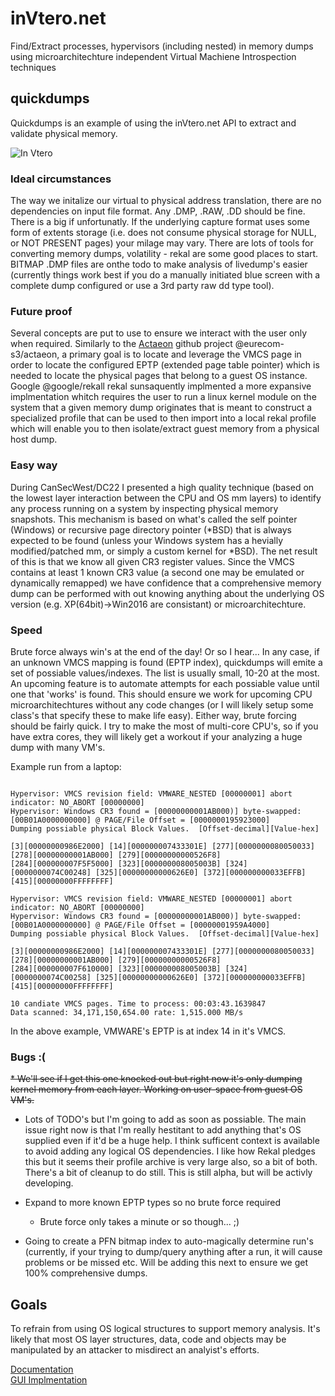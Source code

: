 # inVtero.net
Find/Extract processes, hypervisors (including nested) in memory dumps using microarchitechture independent
Virtual Machiene Introspection techniques

## quickdumps
Quickdumps is an example of using the inVtero.net API to extract and validate physical memory.

![In Vtero](https://raw.githubusercontent.com/ShaneK2/inVtero.net/gh-pages/images/inVtero.jpg)


### Ideal circumstances
The way we initalize our virtual to physical address translation, there are no dependencies on input file format.  Any .DMP,
.RAW, .DD should be fine.  There is a big if unfortunatly.  If the underlying capture format uses some form of extents storage
(i.e. does not consume physical storage for NULL, or NOT PRESENT pages) your milage may vary.  There are lots of tools for
converting memory dumps, volatility - rekal are some good places to start.  BITMAP .DMP files are onthe todo to make analysis
of livedump's easier (currently things work best if you do a manually initiated blue screen with a complete dump configured or
use a 3rd party raw dd type tool).

### Future proof
Several concepts are put to use to ensure we interact with the user only when required.  Similarly to the
[Actaeon](http://www.syssec-project.eu/m/page-media/3/raid13_graziano.pdf) github project @eurecom-s3/actaeon, a primary
goal is to locate and leverage the VMCS page in order to locate the configured EPTP (extended page table pointer) which is
needed to locate the physical pages that belong to a guest OS instance.  Google @google/rekall rekal sunsaquently implmented 
a more expansive implmentation whitch requires the user to run a linux kernel module on the system that a given memory dump
originates that is meant to construct a specialized profile that can be used to then import into a local rekal profile which
will enable you to then isolate/extract guest memory from a physical host dump.

### Easy way
During CanSecWest/DC22 I presented a high quality technique (based on the lowest layer interaction between the CPU and 
OS mm layers) to identify any process running on a system by inspecting physical memory snapshots.  This mechanism is based on
what's called the self pointer (Windows) or recursive page directory pointer (*BSD) that is always expected to be found 
(unless your Windows system has a hevially modified/patched mm, or simply a custom kernel for *BSD).  The net result of this
is that we know all given CR3 register values.  Since the VMCS contains at least 1 known CR3 value (a second one may be 
emulated or dynamically remapped) we have confidence that a comprehensive memory dump can be performed with out knowing anything
about the underlying OS version (e.g. XP(64bit)->Win2016 are consistant) or microarchitechture.

### Speed 
Brute force always win's at the end of the day!  Or so I hear...  In any case, if an unknown VMCS mapping is found (EPTP index),
quickdumps will emite a set of possiable values/indexes.  The list is usually small, 10-20 at the most.  An upcoming feature
is to automate attempts for each possiable value until one that 'works' is found.  This should ensure we work for upcoming 
CPU microarchitechtures without any code changes (or I will likely setup some class's that specify these to make life easy).
Either way, brute forcing should be fairly quick.  I try to make the most of multi-core CPU's, so if you have extra cores, 
they will likely get a workout if your analyzing a huge dump with many VM's.

Example run from a laptop:
```

Hypervisor: VMCS revision field: VMWARE_NESTED [00000001] abort indicator: NO_ABORT [00000000]
Hypervisor: Windows CR3 found = [00000000001AB000)] byte-swapped: [00B01A0000000000] @ PAGE/File Offset = [0000000195923000]
Dumping possiable physical Block Values.  [Offset-decimal][Value-hex]

[3][00000000986E2000] [14][000000007433301E] [277][0000000080050033] [278][00000000001AB000] [279][00000000000526F8]
[284][000000007F5F5000] [323][000000008005003B] [324][0000000074C00248] [325][00000000000626E0] [372][000000000033EFFB]
[415][00000000FFFFFFFF]

Hypervisor: VMCS revision field: VMWARE_NESTED [00000001] abort indicator: NO_ABORT [00000000]
Hypervisor: Windows CR3 found = [00000000001AB000)] byte-swapped: [00B01A0000000000] @ PAGE/File Offset = [00000001959A4000]
Dumping possiable physical Block Values.  [Offset-decimal][Value-hex]

[3][00000000986E2000] [14][000000007433301E] [277][0000000080050033] [278][00000000001AB000] [279][00000000000526F8]
[284][000000007F610000] [323][000000008005003B] [324][0000000074C00258] [325][00000000000626E0] [372][000000000033EFFB]
[415][00000000FFFFFFFF]

10 candiate VMCS pages. Time to process: 00:03:43.1639847
Data scanned: 34,171,150,654.00 rate: 1,515.000 MB/s
```

In the above example, VMWARE's EPTP is at index 14 in it's VMCS.

### Bugs :(
~~* We'll see if I get this one knocked out but right now it's only dumping kernel memory from each layer.  Working on user-space
        from guest OS VM's.~~ 
* Lots of TODO's but I'm going to add as soon as possiable.  The main issue right now is that I'm really hestitant to add anything
   that's OS supplied even if it'd be a huge help.  I think sufficent context is available to avoid adding any logical OS dependencies.
   I like how Rekal pledges this but it seems their profile archive is very large also, so a bit of both.  
   There's a bit of cleanup to do still. This is still alpha, but will be activly developing.

* Expand to more known EPTP types so no brute force required
    * Brute force only takes a minute or so though... ;)
* Going to create a PFN bitmap index to auto-magically determine run's (currently, if your trying to dump/query anything after a run,
   it will cause problems or be missed etc.  Will be adding this next to ensure we get 100% comprehensive dumps.

## Goals
To refrain from using OS logical structures to support memory analysis.  It's likely that most OS layer structures, data,
code and objects may be manipulated by an attacker to misdirect an analyist's efforts.






[Documentation](http://ShaneK2.github.io/inVtero.net)  
[GUI Implmentation](https://blockwatch.ioactive.com/)
